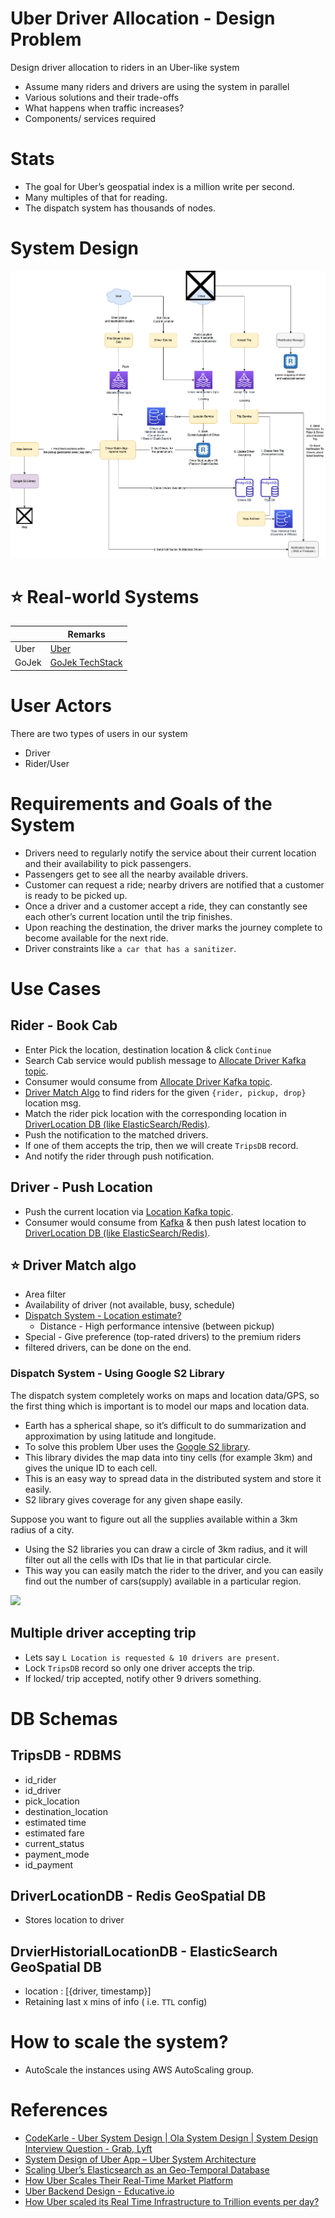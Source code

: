 # Uber Driver Allocation - Design Problem

Design driver allocation to riders in an Uber-like system
- Assume many riders and drivers are using the system in parallel
- Various solutions and their trade-offs
- What happens when traffic increases?
- Components/ services required

# Stats
- The goal for Uber’s geospatial index is a million write per second.
- Many multiples of that for reading.
- The dispatch system has thousands of nodes.

# System Design

![](DriverAllocation.drawio.png)

# :star: Real-world Systems

|       | Remarks                                                          |
|-------|------------------------------------------------------------------|
| Uber  | [Uber](../../13_TechStacksRealWorld/Uber)                         |
| GoJek | [GoJek TechStack](../../13_TechStacksRealWorld/GoJekTechStack.md) |

# User Actors
There are two types of users in our system
- Driver 
- Rider/User

# Requirements and Goals of the System
- Drivers need to regularly notify the service about their current location and their availability to pick passengers.
- Passengers get to see all the nearby available drivers.
- Customer can request a ride; nearby drivers are notified that a customer is ready to be picked up.
- Once a driver and a customer accept a ride, they can constantly see each other’s current location until the trip finishes.
- Upon reaching the destination, the driver marks the journey complete to become available for the next ride.
- Driver constraints like `a car that has a sanitizer`.

# Use Cases

## Rider - Book Cab
- Enter Pick the location, destination location & click `Continue`
- Search Cab service would publish message to [Allocate Driver Kafka topic](../../4_MessageBrokers/Kafka/Readme.md).
- Consumer would consume from [Allocate Driver Kafka topic](../../4_MessageBrokers/Kafka/Readme.md).
- [Driver Match Algo](#star-driver-match-algo) to find riders for the given `{rider, pickup, drop}` location msg.
- Match the rider pick location with the corresponding location in [DriverLocation DB (like ElasticSearch/Redis)](../../3_DatabaseServices/Search-Databases/ElasticSearch/Readme.md).
- Push the notification to the matched drivers.
- If one of them accepts the trip, then we will create `TripsDB` record. 
- And notify the rider through push notification.

## Driver - Push Location
- Push the current location via [Location Kafka topic](../../4_MessageBrokers/Kafka/Readme.md).
- Consumer would consume from [Kafka](../../4_MessageBrokers/Kafka/Readme.md) & then push latest location to [DriverLocation DB (like ElasticSearch/Redis)](../../3_DatabaseServices/Search-Databases/ElasticSearch/Readme.md).

## :star: Driver Match algo
- Area filter
- Availability of driver (not available, busy, schedule)
- [Dispatch System - Location estimate?](#dispatch-system---using-google-s2-library)
  - Distance - High performance intensive (between pickup)
- Special - Give preference (top-rated drivers) to the premium riders
- filtered drivers, can be done on the end.

### Dispatch System - Using Google S2 Library

The dispatch system completely works on maps and location data/GPS, so the first thing which is important is to model our maps and location data.
- Earth has a spherical shape, so it’s difficult to do summarization and approximation by using latitude and longitude. 
- To solve this problem Uber uses the [Google S2 library](https://s2geometry.io/). 
- This library divides the map data into tiny cells (for example 3km) and gives the unique ID to each cell. 
- This is an easy way to spread data in the distributed system and store it easily.
- S2 library gives coverage for any given shape easily. 

Suppose you want to figure out all the supplies available within a 3km radius of a city. 
- Using the S2 libraries you can draw a circle of 3km radius, and it will filter out all the cells with IDs that lie in that particular circle. 
- This way you can easily match the rider to the driver, and you can easily find out the number of cars(supply) available in a particular region.

![](https://s2geometry.io/devguide/img/s2hierarchy.gif)

## Multiple driver accepting trip
- Lets say `L Location is requested & 10 drivers are present`.
- Lock `TripsDB` record so only one driver accepts the trip.
- If locked/ trip accepted, notify other 9 drivers something.

# DB Schemas

## TripsDB - RDBMS
- id_rider
- id_driver
- pick_location
- destination_location
- estimated time
- estimated fare
- current_status
- payment_mode
- id_payment

## DriverLocationDB - Redis GeoSpatial DB
- Stores location to driver 

## DrvierHistorialLocationDB - ElasticSearch GeoSpatial DB
- location : [{driver, timestamp}]
- Retaining last x mins of info ( i.e. `TTL` config)

# How to scale the system?
- AutoScale the instances using AWS AutoScaling group.

# References
- [CodeKarle - Uber System Design | Ola System Design | System Design Interview Question - Grab, Lyft](https://www.youtube.com/watch?v=Tp8kpMe-ZKw)
- [System Design of Uber App – Uber System Architecture](https://www.geeksforgeeks.org/system-design-of-uber-app-uber-system-architecture/)
- [Scaling Uber’s Elasticsearch as an Geo-Temporal Database](https://qconlondon.com/ln2018/system/files/presentation-slides/qcon-london-2018-pdf.pdf)
- [How Uber Scales Their Real-Time Market Platform](http://highscalability.com/blog/2015/9/14/how-uber-scales-their-real-time-market-platform.html)
- [Uber Backend Design - Educative.io](https://www.educative.io/blog/uber-backend-system-design)
- [How Uber scaled its Real Time Infrastructure to Trillion events per day?](https://www.youtube.com/watch?v=K-fI2BeTLkk)
